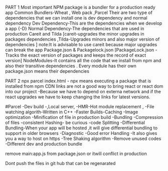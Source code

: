 PART 1
Most important NPM package is a bundler for a production ready app
Common Bundlers-Wheat , Web pack ,Parcel
Their are two type of dependencies that we can install one is dev dependency and normal dependency
Dev Dependency-This are the dependencies when we develop a app {-D}
Normal Dependency-The dependencies that are used in production
Careit and Tilda [careit-upgrades the minor upgrades in packages dependencies ,Tilda-Upgrades minors and also major version of dependencies ] note:It is advisable to use careit because major upgrades can break the app
Package.json & Packagelock.json [PackageLock.json -Tracks the exact version of packages and keeps the record of exact version]
NodeModules-It contains all the code that we install from npm and also their transitive dependencies .
Every module has their own package.json means their dependencies

PART 2
npx parcel index.html - npx means executing a package that is installed from npm
CDN links are not a good way to bring react or react dom into our project -Because we have to depend on externa network and if the react upgrades we have to keep changing the links for latest versions.

#Parcel
-Dev build
-,Local server,
-HMR-Hot module replacement ,
-File watching algorith-Written in C++
-Faster Builds-Caching
-Image optimization
-Minification of file in production build
-Bundling
-Compression of files
-consistent Hashing- be curious
-code Splitting
-Differential Bundling-When your app will be hosted ,it will give differential bundling to support in older browsers
-Diagnostic
-Good error Handling
-It also gives you a way to host on https
-Tree Shaking algorithm -Remove unused codes
-Different dev and production bundle

remove main:app.js from package.json or itwill conflict in production

Dont push the files in git hub that can be regenarated

